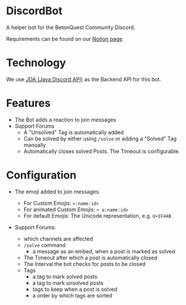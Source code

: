 # DiscordBot
A helper bot for the BetonQuest Community Discord.

Requirements can be found on our [Notion page](https://betonquest.notion.site/BetonQuest-Discord-Bot-96d3fa5c28174494a8123005622be075).

# Technology
We use [JDA (Java Discord API)](https://github.com/DV8FromTheWorld/JDA) as the Backend API for this bot.

# Features
- The Bot adds a reaction to join messages
- Support Forums
  - A "Unsolved" Tag is automatically added
  - Can be solved by either using `/solve` or adding a "Solved" Tag manually
  - Automatically closes solved Posts. The Timeout is configurable.

# Configuration
- The emoji added to join messages.
  - For Custom Emojis: `<:name:id>`
  - For animated Custom Emojis: `< a:name:id>`
  - For default Emojis: The Unicode representation, e.g. `U+1F44B`


- Support Forums:
  - which channels are affected
  - `/solve` command
    - a message as an embed, when a post is marked as solved
  - The Timeout after which a post is automatically closed
  - The Interval the bot checks for posts to be closed
  - Tags
    - a tag to mark solved posts
    - a tag to mark unsolved posts
    - tags to keep when a post is solved
    - a order by which tags are sorted

